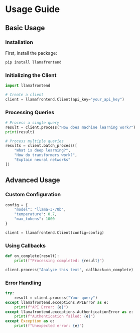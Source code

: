 # Usage Guide

## Basic Usage

### Installation

First, install the package:

```bash
pip install llamafrontend
```

### Initializing the Client

```python
import llamafrontend

# Create a client
client = llamafrontend.Client(api_key="your_api_key")
```

### Processing Queries

```python
# Process a single query
result = client.process("How does machine learning work?")
print(result)

# Process multiple queries
results = client.batch_process([
    "What is deep learning?",
    "How do transformers work?",
    "Explain neural networks"
])
```

## Advanced Usage

### Custom Configuration

```python
config = {
    "model": "llama-3-70b",
    "temperature": 0.7,
    "max_tokens": 1000
}

client = llamafrontend.Client(config=config)
```

### Using Callbacks

```python
def on_complete(result):
    print(f"Processing completed: {result}")

client.process("Analyze this text", callback=on_complete)
```

### Error Handling

```python
try:
    result = client.process("Your query")
except llamafrontend.exceptions.APIError as e:
    print(f"API Error: {e}")
except llamafrontend.exceptions.AuthenticationError as e:
    print(f"Authentication failed: {e}")
except Exception as e:
    print(f"Unexpected error: {e}")
```
